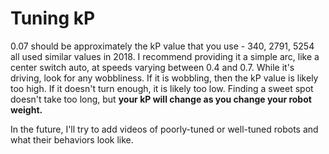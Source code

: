 # Tuning kP

0.07 should be approximately the kP value that you use - 340, 2791, 5254 all used similar values in 2018.
I recommend providing it a simple arc, like a center switch auto, at speeds varying between 0.4 and 0.7.
While it's driving, look for any wobbliness. If it is wobbling, then the kP value is likely too high. If it doesn't turn enough,
it is likely too low. Finding a sweet spot doesn't take too long, but **your kP will change as you
change your robot weight.**

In the future, I'll try to add videos of poorly-tuned or well-tuned robots and what their behaviors look
like.
